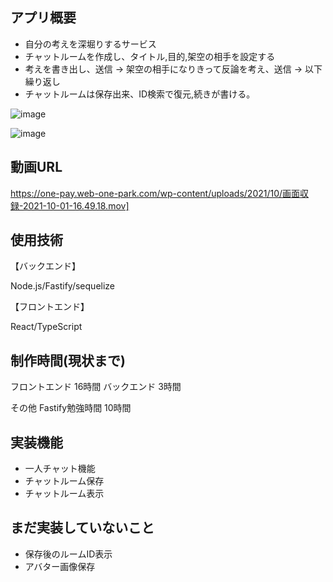 ## アプリ概要
- 自分の考えを深堀りするサービス
- チャットルームを作成し、タイトル,目的,架空の相手を設定する
- 考えを書き出し、送信 → 架空の相手になりきって反論を考え、送信 → 以下繰り返し
- チャットルームは保存出来、ID検索で復元,続きが書ける。

![image](https://one-pay.web-one-park.com/wp-content/uploads/2021/10/React_Redux_App-1.png)

![image](https://one-pay.web-one-park.com/wp-content/uploads/2021/10/React_Redux_App.png)


## 動画URL
https://one-pay.web-one-park.com/wp-content/uploads/2021/10/画面収録-2021-10-01-16.49.18.mov]

## 使用技術
【バックエンド】 

Node.js/Fastify/sequelize

【フロントエンド】

React/TypeScript

## 制作時間(現状まで)
フロントエンド 16時間
バックエンド 3時間

その他 Fastify勉強時間 10時間

## 実装機能
- 一人チャット機能
- チャットルーム保存
- チャットルーム表示

## まだ実装していないこと
- 保存後のルームID表示
- アバター画像保存



